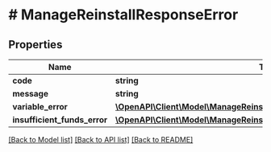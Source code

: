 # # ManageReinstallResponseError

## Properties

Name | Type | Description | Notes
------------ | ------------- | ------------- | -------------
**code** | **string** |  | [optional]
**message** | **string** |  | [optional]
**variable_error** | [**\OpenAPI\Client\Model\ManageReinstallResponseErrorSoftwareVariableError**](ManageReinstallResponseErrorSoftwareVariableError.md) |  | [optional]
**insufficient_funds_error** | [**\OpenAPI\Client\Model\ManageReinstallResponseErrorInsufficientFundsError**](ManageReinstallResponseErrorInsufficientFundsError.md) |  | [optional]

[[Back to Model list]](../../README.md#models) [[Back to API list]](../../README.md#endpoints) [[Back to README]](../../README.md)
